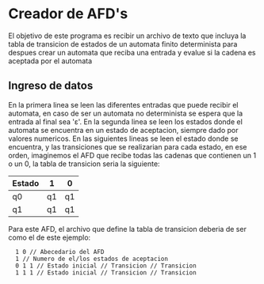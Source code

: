 # Creador de AFD's

El objetivo de este programa es recibir un archivo de texto que incluya la tabla
de transicion de estados de un automata finito determinista para despues crear
un automata que reciba una entrada y evalue si la cadena es aceptada por el automata

## Ingreso de datos

En la primera linea se leen las diferentes entradas que puede recibir el automata, en caso
de ser un automata no determinista se espera que la entrada al final sea 'ε'.
En la segunda linea se leen los estados donde el automata se encuentra en un estado de aceptacion, siempre
dado por valores numericos.
En las siguientes lineas se leen el estado donde se encuentra, y las transiciones que se realizarian
para cada estado, en ese orden, imaginemos el AFD que recibe todas las cadenas que contienen un 1 o un 0,
la tabla de transicion seria la siguiente:

| Estado | 1   | 0   |
| ------ | --- | --- |
| q0     | q1  | q1  |
| q1     | q1  | q1  |

Para este AFD, el archivo que define la tabla de transicion deberia de ser como el de este ejemplo:

```
  1 0 // Abecedario del AFD
  1 // Numero de el/los estados de aceptacion
  0 1 1 // Estado inicial // Transicion // Transicion
  1 1 1 // Estado inicial // Transicion // Transicion
```
